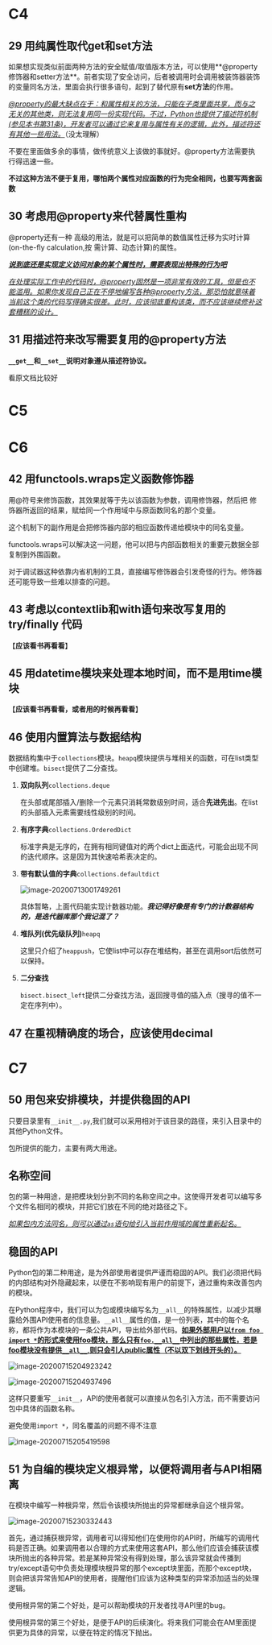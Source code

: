 # C4

## 29 用纯属性取代get和set方法

如果想实现类似前面两种方法的安全赋值/取值版本方法，可以使用**@property修饰器和setter方法**。前者实现了安全访问，后者被调用时会调用被装饰器装饰的变量同名方法，里面会执行很多语句，起到了替代原有**set方法**的作用。

*<u>@property的最大缺点在于：和属性相关的方法，只能在子类里面共享，而与之无关的其他类，则无法复用同一份实现代码。不过，Python也提供了描述符机制(参见本书第31条)，开发者可以通过它来复用与属性有关的逻辑，此外，描述符还有其他一些用法。</u>*（没太理解）

不要在里面做多余的事情，做传统意义上该做的事就好。@property方法需要执行得迅速一些。

**不过这种方法不便于复用，哪怕两个属性对应函数的行为完全相同，也要写两套函数**

## 30 考虑用@property来代替属性重构

@property还有一种 高级的用法，就是可以把简单的数值属性迁移为实时计算(on-the-fly calculation,按 需计算、动态计算)的属性。

***<u>说到底还是实现定义访问对象的某个属性时，需要表现出特殊的行为吧</u>***



*<u>在处理实际工作中的代码时，@property固然是一项非常有效的工具，但是也不能滥用。如果你发现自己正在不停地编写各种@property方法，那恐怕就意味着当前这个类的代码写得确实很差。此时，应该彻底重构该类，而不应该继续修补这套糟糕的设计。</u>*

## 31 用描述符来改写需要复用的@property方法

**`__get__`和`__set__`说明对象遵从描述符协议。**



看原文档比较好



# C5









# C6

## 42 用functools.wraps定义函数修饰器

用@符号来修饰函数，其效果就等于先以该函数为参数，调用修饰器，然后把 修饰器所返回的结果，赋给同一个作用域中与原函数同名的那个变量。

这个机制下的副作用是会把修饰器内部的相应函数传递给模块中的同名变量。

functools.wraps可以解决这一问题，他可以把与内部函数相关的重要元数据全部复制到外围函数。

对于调试器这种依靠内省机制的工具，直接编写修饰器会引发奇怪的行为。修饰器还可能导致一些难以排查的问题。



## 43 考虑以contextlib和with语句来改写复用的try/finally 代码

【**应该看书再看看**】



## 45 用datetime模块来处理本地时间，而不是用time模块

【**应该看书再看看，或者用的时候再看看**】

## 46 使用内置算法与数据结构

数据结构集中于`collections`模块。`heapq`模块提供与堆相关的函数，可在list类型中创建堆。`bisect`提供了二分查找。

1. **双向队列**`collections.deque`

   在头部或尾部插入/删除一个元素只消耗常数级别时间，适合**先进先出**。在list的头部插入元素需要线性级别的时间。

2. **有序字典**`collections.OrderedDict`

   标准字典是无序的，在拥有相同键值对的两个dict上面迭代，可能会出现不同的迭代顺序。这是因为其快速哈希表决定的。

3. **带有默认值的字典**`collections.defaultdict`

   ![image-20200713001749261](备注2.assets/image-20200713001749261.png) 

   具体暂略，上面代码能实现计数器功能。***我记得好像是有专门的计数器结构的，是迭代器库那个我记混了？***

4. **堆队列(优先级队列)**`heapq`

   这里只介绍了`heappush`，它使list中可以存在堆结构，甚至在调用sort后依然可以保持。

5. **二分查找**

   `bisect.bisect_left`提供二分查找方法，返回搜寻值的插入点（搜寻的值不一定在序列中）。



## 47 在重视精确度的场合，应该使用decimal



# C7

## 50 用包来安排模块，并提供稳固的API

只要目录里有`__init__.py`,我们就可以采用相对于该目录的路径，来引入目录中的其他Python文件。

包所提供的能力，主要有两大用途。

## 名称空间

包的第一种用途，是把模块划分到不同的名称空间之中。这使得开发者可以编写多个文件名相同的模块，并把它们放在不同的绝对路径之下。

*<u>如果包内方法同名，则可以通过`as`语句给引入当前作用域的属性重新起名。</u>*



## 稳固的API

Python包的第二种用途，是为外部使用者提供严谨而稳固的API。我们必须把代码的内部结构对外隐藏起来，以便在不影响现有用户的前提下，通过重构来改善包内的模块。

在Python程序中，我们可以为包或模块编写名为`__all__`的特殊属性，以减少其曝露给外围API使用者的信息量。`__all__`属性的值，是一份列表，其中的每个名称，都将作为本模块的一条公共API，导出给外部代码。**<u>如果外部用户以`from foo import *`的形式来使用foo模块，那么只有`foo.__all__`中列出的那些属性，若是foo模块没有提供`__all__`,则只会引人public属性（不以双下划线开头的）。</u>**



![image-20200715204923242](备注2.assets/image-20200715204923242.png) 

![image-20200715204937496](备注2.assets/image-20200715204937496.png) 

这样只要重写`__init__`，API的使用者就可以直接从包名引入方法，而不需要访问包中具体的函数名称。

避免使用`import *`，同名覆盖的问题不得不注意

![image-20200715205419598](备注2.assets/image-20200715205419598.png) 



## 51 为自编的模块定义根异常，以便将调用者与API相隔离

</u>

在模块中编写一种根异常，然后令该模块所抛出的异常都继承自这个根异常。

![image-20200715230332443](备注2.assets/image-20200715230332443.png) 

首先，通过捕获根异常，调用者可以得知他们在使用你的API时，所编写的调用代码是否正确。如果调用者以合理的方式来使用这套API，那么他们应该会捕获该模块所抛出的各种异常。若是某种异常没有得到处理，那么该异常就会传播到try/except语句中负责处理模块根异常的那个except块里面，而那个except块，则会把该异常告知API的使用者，提醒他们应该为这种类型的异常添加适当的处理逻辑。



使用根异常的第二个好处，是可以帮助模块的开发者找寻API里的bug。

使用根异常的第三个好处，是便于API的后续演化。将来我们可能会在AM里面提供更为具体的异常，以便在特定的情况下抛出。

